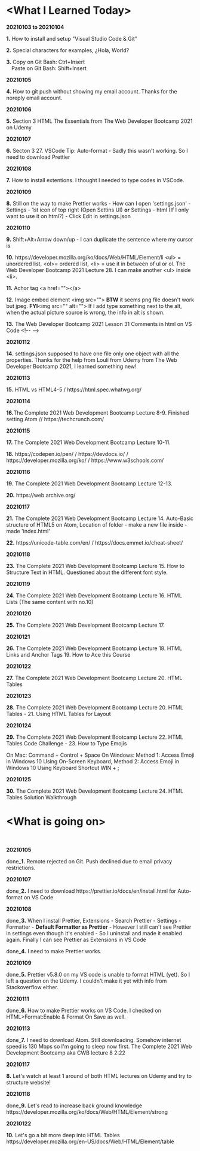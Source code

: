 <p><h1>&lt;What I Learned Today&gt;</h1></p>
<p><b>20210103 to 20210104</b></p>
<p><b>1.</b> How to install and setup &quot;Visual Studio Code &amp; Git&quot;</p>
<p><b>2.</b> Special characters for examples&#44; &#191;Hola, World&#63;</p>
<p><b>3.</b> Copy on Git Bash&#58; Ctrl&#43;Insert<br>
&ensp;&ensp;Paste on Git Bash&#58; Shift&#43;Insert</p>
<p><b>20210105</b></p>
<p><b>4.</b> How to git push without showing my email account. Thanks for the noreply email account.</p>
<p><b>20210106</b></p>
<p><b>5.</b> Section 3 HTML The Essentials from The Web Developer Bootcamp 2021 on Udemy</p>
<p><b>20210107</b></p>
<p><b>6.</b> Secton 3 27. VSCode Tip: Auto-format - Sadly this wasn't working. So I need to download Prettier</p>
<p><b>20210108</b></p>
<p><b>7.</b> How to install extentions. I thought I needed to type codes in VSCode.</p>
<p><b>20210109</b></p>
<p><b>8.</b> Still on the way to make Prettier works - How can I open 'settings.json' - Settings - 1st icon of top right (Open Settins UI) <b>or</b> Settings - html (If I only want to use it on html?) - Click Edit in settings.json </p>
<p><b>20210110</b></p>
<p><b>9.</b> Shift+Alt+Arrow down/up - I can duplicate the sentence where my cursor is </p>
<p><b>10.</b> https://developer.mozilla.org/ko/docs/Web/HTML/Element/li &lt;ul&gt; = unordered list, &lt;ol&gt;= ordered list, &lt;li&gt; = use it in between of ul or ol. The Web Developer Bootcamp 2021 Lecture 28. I can make another &lt;ul&gt; inside &lt;li&gt. </p>
<p><b>11.</b> Achor tag &lt;a href=""&gt;&lt;&sol;a&gt;</p>
<p><b>12.</b> Image embed element &lt;img src=""&gt; <b>BTW</b> it seems png file doesn't work but jpeg. <b>FYI</b>&lt;img src="" alt=""&gt; If I add type something next to the alt, when the actual picture source is wrong, the info in alt is shown.</p> 
<p><b>13.</b> The Web Developer Bootcamp 2021 Lesson 31 Comments in html on VS Code &lt;!--  --&gt;</p> 
<p><b>20210112</b></p>
<p><b>14.</b> settings.json supposed to have one file only one object with all the properties. Thanks for the help from Louli from Udemy from The Web Developer Bootcamp 2021, I learned something new! 
<p><b>20210113</b></p>
<p><b>15.</b> HTML vs HTML4-5 / https://html.spec.whatwg.org/
<p><b>20210114</b></p>
<p><b>16.</b>The Complete 2021 Web Development Bootcamp Lecture 8-9. Finished setting Atom // https://techcrunch.com/ 
<p><b>20210115</b></p>
<p><b>17.</b> The Complete 2021 Web Development Bootcamp Lecture 10-11. 
<p><b>18.</b> https://codepen.io/pen/  / https://devdocs.io/ / https://developer.mozilla.org/ko/ / https://www.w3schools.com/
<p><b>20210116</b></p>
<p><b>19.</b> The Complete 2021 Web Development Bootcamp Lecture 12-13.
<p><b>20.</b> https://web.archive.org/  
<p><b>20210117</b></p>
<p><b>21.</b> The Complete 2021 Web Development Bootcamp Lecture 14. Auto-Basic structure of HTML5 on Atom, Location of folder - make a new file inside - made 'index.html'
<p><b>22.</b> https://unicode-table.com/en/ / https://docs.emmet.io/cheat-sheet/
<p><b>20210118</b></p>
<p><b>23.</b> The Complete 2021 Web Development Bootcamp Lecture 15. How to Structure Text in HTML. Questioned about the different font style.
<p><b>20210119</b></p>
<p><b>24.</b> The Complete 2021 Web Development Bootcamp Lecture 16. HTML Lists (The same content with no.10)
<p><b>20210120</b></p>
<p><b>25.</b> The Complete 2021 Web Development Bootcamp Lecture 17. <img src="" alt="">
<p><b>20210121</b></p>
<p><b>26.</b> The Complete 2021 Web Development Bootcamp Lecture 18. HTML Links and Anchor Tags 19. How to Ace this Course
<p><b>20210122</b></p>
<p><b>27.</b> The Complete 2021 Web Development Bootcamp Lecture 20. HTML Tables
<p><b>20210123</b></p>
<p><b>28.</b> The Complete 2021 Web Development Bootcamp Lecture 20. HTML Tables - 21. Using HTML Tables for Layout
<p><b>20210124</b></p>
<p><b>29.</b> The Complete 2021 Web Development Bootcamp Lecture 22. HTML Tables Code Challenge - 23. How to Type Emojis
<p>On Mac: Command + Control + Space
On Windows: Method 1: Access Emoji in Windows 10 Using On-Screen Keyboard, Method 2: Access Emoji in Windows 10 Using Keyboard Shortcut WIN + ; </p>
<p><b>20210125</b></p>
<p><b>30.</b> The Complete 2021 Web Development Bootcamp Lecture 24. HTML Tables Solution Walkthrough
  
<p><h1>&lt;What is going on&gt;</h1></p>
<br />
<p><b>20210105</b></p>
<p>done_<b>1.</b> Remote rejected on Git. Push declined due to email privacy restrictions.</p>
<p><b>20210107</b></p>
<p>done_<b>2.</b> I need to download https://prettier.io/docs/en/install.html for Auto-format on VS Code</p>
<p><b>20210108</b></p>
<p>done_<b>3.</b> When I install Prettier, Extensions - Search Prettier - Settings - Formatter - <b>Default Formatter as Prettier</b> - However I still can't see Prettier in settings even though it's enabled - So I uninstall and made it enabled again. Finally I can see Prettier as Extensions in VS Code</p>
<p>done_<b>4.</b> I need to make Prettier works.</p>
<p><b>20210109</b></p>
<p>done_<b>5.</b> Prettier v5.8.0 on my VS code is unable to format HTML (yet). So I left a question on the Udemy. I couldn't make it yet with info from Stackoverflow either.</P>
<p><b>20210111</b></p>
<p>done_<b>6.</b> How to make Prettier works on VS Code. I checked on HTML>Format:Enable & Format On Save as well.
<p><b>20210113</b></p>
<p>done_<b>7.</b> I need to download Atom. Still downloading. Somehow internet speed is 130 Mbps so I'm going to sleep now first. The Complete 2021 Web Development Bootcamp aka CWB lecture 8 2:22
<p><b>20210117</b></p>
<p><b>8.</b> Let's watch at least 1 around of both HTML lectures on Udemy and try to structure website!
<p><b>20210118</b></p>
<p>done_<b>9.</b> Let's read to increase back ground knowledge https://developer.mozilla.org/ko/docs/Web/HTML/Element/strong
<p><b>20210122</b></p> 
<p><b>10.</b> Let's go a bit more deep into HTML Tables https://developer.mozilla.org/en-US/docs/Web/HTML/Element/table
